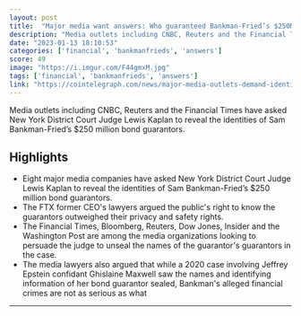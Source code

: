 ```yaml
---
layout: post
title:  "Major media want answers: Who guaranteed Bankman-Fried’s $250M bail?"
description: "Media outlets including CNBC, Reuters and the Financial Times have asked New York District Court Judge Lewis Kaplan to reveal the identities of Sam Bankman-Fried’s $250 million bond guarantors."
date: "2023-01-13 18:10:53"
categories: ['financial', 'bankmanfrieds', 'answers']
score: 49
image: "https://i.imgur.com/F44gmxM.jpg"
tags: ['financial', 'bankmanfrieds', 'answers']
link: "https://cointelegraph.com/news/major-media-outlets-demand-identities-of-sbf-s-250m-bond-guarantors"
---
```


Media outlets including CNBC, Reuters and the Financial Times have asked New York District Court Judge Lewis Kaplan to reveal the identities of Sam Bankman-Fried’s $250 million bond guarantors.

## Highlights

- Eight major media companies have asked New York District Court Judge Lewis Kaplan to reveal the identities of Sam Bankman-Fried’s $250 million bond guarantors.
- The FTX former CEO's lawyers argued the public's right to know the guarantors outweighed their privacy and safety rights.
- The Financial Times, Bloomberg, Reuters, Dow Jones, Insider and the Washington Post are among the media organizations looking to persuade the judge to unseal the names of the guarantor's guarantors in the case.
- The media lawyers also argued that while a 2020 case involving Jeffrey Epstein confidant Ghislaine Maxwell saw the names and identifying information of her bond guarantor sealed, Bankman's alleged financial crimes are not as serious as what

---

